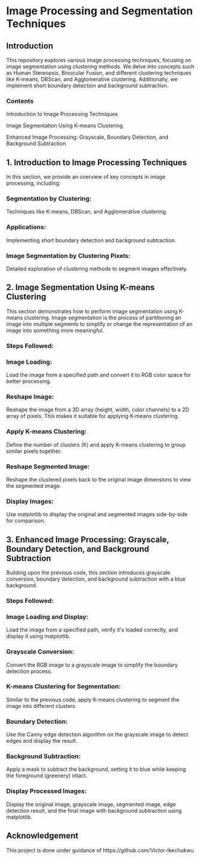 <h1>Image Processing and Segmentation Techniques</h1>
<h2>Introduction</h2>
This repository explores various image processing techniques, focusing on image segmentation using clustering methods. We delve into concepts such as Human Stereopsis, Binocular Fusion, and different clustering techniques like K-means, DBScan, and Agglomerative clustering. Additionally, we implement short boundary detection and background subtraction.

<h3>Contents</h3>
Introduction to Image Processing Techniques

Image Segmentation Using K-means Clustering

Enhanced Image Processing: Grayscale, Boundary Detection, and Background Subtraction

<h2>1. Introduction to Image Processing Techniques</h2>
In this section, we provide an overview of key concepts in image processing, including:

<h3>Segmentation by Clustering:</h3> Techniques like K-means, DBScan, and Agglomerative clustering.

<h3>Applications:</h3> Implementing short boundary detection and background subtraction.

<h3>Image Segmentation by Clustering Pixels:</h3> Detailed exploration of clustering methods to segment images effectively.

<h2>2. Image Segmentation Using K-means Clustering</h2>
This section demonstrates how to perform image segmentation using K-means clustering. Image segmentation is the process of partitioning an image into multiple segments to simplify or change the representation of an image into something more meaningful.

<h3>Steps Followed:</h3>
<h3>Image Loading:</h3>

Load the image from a specified path and convert it to RGB color space for better processing.

<h3>Reshape Image:</h3>

Reshape the image from a 3D array (height, width, color channels) to a 2D array of pixels. This makes it suitable for applying K-means clustering.

<h3>Apply K-means Clustering:</h3>

Define the number of clusters (K) and apply K-means clustering to group similar pixels together.

<h3>Reshape Segmented Image:</h3>

Reshape the clustered pixels back to the original image dimensions to view the segmented image.

<h3>Display Images:</h3>

Use matplotlib to display the original and segmented images side-by-side for comparison.

<h2>3. Enhanced Image Processing: Grayscale, Boundary Detection, and Background Subtraction</h2>
Building upon the previous code, this section introduces grayscale conversion, boundary detection, and background subtraction with a blue background.

<h3>Steps Followed:</h3>
<h3>Image Loading and Display:</h3>

Load the image from a specified path, verify it's loaded correctly, and display it using matplotlib.

<h3>Grayscale Conversion:</h3>

Convert the RGB image to a grayscale image to simplify the boundary detection process.

<h3>K-means Clustering for Segmentation:</h3>

Similar to the previous code, apply K-means clustering to segment the image into different clusters.

<h3>Boundary Detection:</h3>

Use the Canny edge detection algorithm on the grayscale image to detect edges and display the result.

<h3>Background Subtraction:</h3>

Apply a mask to subtract the background, setting it to blue while keeping the foreground (greenery) intact.

<h3>Display Processed Images:</h3>

Display the original image, grayscale image, segmented image, edge detection result, and the final image with background subtraction using matplotlib.

<h2>Acknowledgement</h2>
This project is done under guidance of https://github.com/Victor-Ikechukwu
